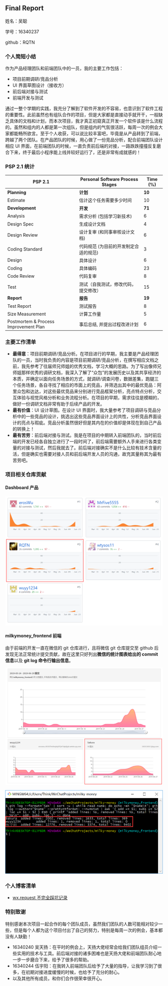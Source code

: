 ## Final Report

姓名：吴聪

学号：16340237

github：RQTN

### 个人简短小结

作为产品经理团队和前端团队中的一员，我的主要工作包括：

* 项目前期调研/竞品分析
* UI 界面草图设计（接收方）
* 前后端对接与测试
* 前端开发与测试

通过一整个学期的实践，我充分了解到了软件开发的不容易，也意识到了软件工程的重要性。此前虽然也有组队合作的项目，但是大家都是直接动手就开干，一般缺乏具体的文档和计划，而本次项目，我才真正初窥真正开发一个软件该是什么流程的。虽然和组内的人都是第一次组队，但是组内的气氛很活跃，每周一次的例会大家都能畅所欲言。至于个人收获，可以说比较丰富吧，毕竟是从产品转到了前端，跨越了两个团队。在产品团队的时候，用心做了一份竞品分析，配合前端团队设计相应 UI 界面，在前端团队的时候，一直负责前后端的对接，一路跌跌撞撞反复磨合下来，终于最后小程序能上线并较好运行了，还是非常有成就感的！



### PSP 2.1 统计

| PSP 2.1                               | Personal Software Process Stages      | Time (%) |
| ------------------------------------- | ------------------------------------- | -------- |
| **Planning**                          | **计划**                              | **10**   |
| Estimate                              | 估计这个任务需要多少时间              | 10       |
| **Development**                       | **开发**                              | **71**   |
| Analysis                              | 需求分析 (包括学习新技术)             | 6        |
| Design Spec                           | 生成设计文档                          | 4        |
| Design Review                         | 设计复审 (和同事审核设计文档)         | 6        |
| Coding Standard                       | 代码规范 (为目前的开发制定合适的规范) | 3        |
| Design                                | 具体设计                              | 6        |
| Coding                                | 具体编码                              | 23       |
| Code Review                           | 代码复审                              | 8        |
| Test                                  | 测试（自我测试，修改代码，提交修改）  | 15       |
| **Report**                            | **报告**                              | **19**   |
| Test Report                           | 测试报告                              | 8        |
| Size Measurement                      | 计算工作量                            | 5        |
| Postmortem & Process Improvement Plan | 事后总结, 并提出过程改进计划          | 6        |



### 主要工作清单

* **最得意**：项目前期调研/竞品分析。在项目进行的早期，我主要是产品经理团队的一员，当时我负责的内容是项目前期调研/竞品分析，在撰写相应文档之前，我先参考了往届师兄师姐的优秀文档，学习大概的思路。为了写出像师兄师姐那样优秀的调研文档，我深入了解了“众包”的发展历史以及其共享经济的本质，并确定以面向任务场景的方式，就调研/调查问卷，数据差集，跑腿三个任务场景，各自寻找了相应的市面上的竞品，并筛选出其中的最优竞品：阿里众包和达达，对这些最优竞品来分别进行竞品框架分析，亮点特点分析，交互体验与视觉风格分析和业务流程分析。在项目的早期，需求往往是模糊的，做好一份调研文档非常有助于后续产品的开发。
* **最有价值**：UI 设计草图。在设计 UI 界面时，我大量参考了项目调研与竞品分析中的一些竞品的设计，挑选出这些竞品界面设计上的共性，分析竞品界面设计的亮点与瑕疵。竞品分析虽然很好但是其内在的价值却是体现在到自己产品的转换上！
* **最有苦劳**：前后端对接与测试。我是在项目的中期转入前端团队的，当时前后端的开发已经各自独立进行了一段时间了，前后端需要额外人手来进行各类变量的对接与测试，然后我就去了。前后端对接确实不是什么比较有技术含量的活，但是确实也需要对接人员和前后端开发人员的沟通，故充其量称其为最有苦劳吧。



### 项目相关仓库贡献

#### Dashboard 产品

![RQTN-Dashboard-contribution](https://github.com/milkymoney/Dashboard/blob/master/pic/RQTN-Dashboard-contribution.png)

#### milkymoney_frontend 前端

由于前端的开发一直在微信的 git 仓库进行，且将微信 git 仓库提交至 github 后发现无法正常统计提交贡献，故在这里只好列出**微信的统计图表给出的 commit 信息**以及 **git log 命令行输出信息**。

![RQTN-frontend-1](https://github.com/milkymoney/Dashboard/blob/master/pic/RQTN-frontend-1.png)

![RQTN-frontend-2](https://github.com/milkymoney/Dashboard/blob/master/pic/RQTN-frontend-2.png)



### 个人博客清单

* [wx.request 不完全踩坑记录](https://rqtn.github.io/2019/06/30/wx-request-%E4%B8%8D%E5%AE%8C%E5%85%A8%E8%B8%A9%E5%9D%91%E8%AE%B0%E5%BD%95/#more)



### 特别致谢

特别感谢本次项目一起合作的每个团队成员，虽然我们团队的人数可能相对较少一些，但是每个人都为这个项目付出了自己的努力，特别是每周一次的例会，基本都没有人缺勤！

* 16340240 吴天扬：在平时的例会上，天扬大佬经常会给我们团队组员介绍一些实用的技术与工具。前后端对接的诸多困难也是天扬大佬和前端团队耐心地一步一步磨合下来，给予了很多的帮助。
* 16340244 伍宇阳：在我转入前端团队后给予了大量的指导，让我学习到了很多，在初期对接进度缓慢的时候，也给予了充分的耐心。
* 以及其他所有成员，和你们合作很荣幸很开心。




